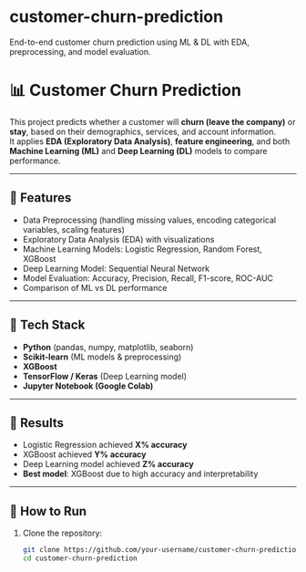 # customer-churn-prediction
End-to-end customer churn prediction using ML &amp; DL with EDA, preprocessing, and model evaluation.
# 📊 Customer Churn Prediction  

This project predicts whether a customer will **churn (leave the company)** or **stay**, based on their demographics, services, and account information.  
It applies **EDA (Exploratory Data Analysis)**, **feature engineering**, and both **Machine Learning (ML)** and **Deep Learning (DL)** models to compare performance.  

---

## 🔹 Features
- Data Preprocessing (handling missing values, encoding categorical variables, scaling features)  
- Exploratory Data Analysis (EDA) with visualizations  
- Machine Learning Models: Logistic Regression, Random Forest, XGBoost  
- Deep Learning Model: Sequential Neural Network  
- Model Evaluation: Accuracy, Precision, Recall, F1-score, ROC-AUC  
- Comparison of ML vs DL performance  

---

## 🔹 Tech Stack
- **Python** (pandas, numpy, matplotlib, seaborn)  
- **Scikit-learn** (ML models & preprocessing)  
- **XGBoost**  
- **TensorFlow / Keras** (Deep Learning model)  
- **Jupyter Notebook (Google Colab)**  

---

## 🔹 Results
- Logistic Regression achieved **X% accuracy**  
- XGBoost achieved **Y% accuracy**  
- Deep Learning model achieved **Z% accuracy**  
- **Best model**: XGBoost due to high accuracy and interpretability  

---

## 🔹 How to Run
1. Clone the repository:
   ```bash
   git clone https://github.com/your-username/customer-churn-prediction.git
   cd customer-churn-prediction
